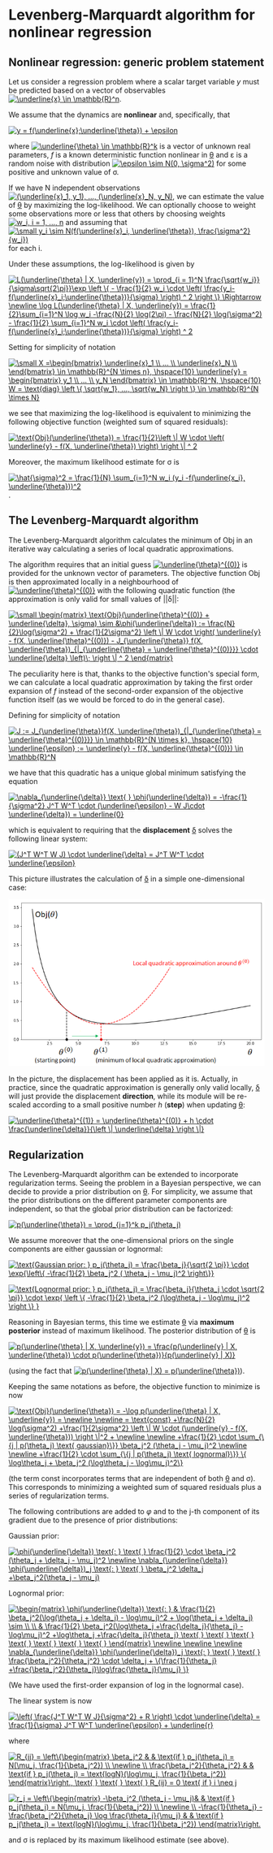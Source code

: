 # Levenberg-Marquardt algorithm for nonlinear regression

## Nonlinear regression: generic problem statement
Let us consider a regression problem where a scalar target variable _y_ must be predicted based on a vector of observables <a href="https://www.codecogs.com/eqnedit.php?latex=\underline{x}&space;\in&space;\mathbb{R}^n" target="_blank"><img src="https://latex.codecogs.com/gif.latex?\underline{x}&space;\in&space;\mathbb{R}^n" title="\underline{x} \in \mathbb{R}^n" /></a>.

We assume that the dynamics are **nonlinear** and, specifically, that

<a href="https://www.codecogs.com/eqnedit.php?latex=y&space;=&space;f(\underline{x};\underline{\theta})&space;&plus;&space;\epsilon" target="_blank"><img src="https://latex.codecogs.com/gif.latex?y&space;=&space;f(\underline{x};\underline{\theta})&space;&plus;&space;\epsilon" title="y = f(\underline{x};\underline{\theta}) + \epsilon" /></a>

where <a href="https://www.codecogs.com/eqnedit.php?latex=\underline{\theta}&space;\in&space;\mathbb{R}^k" target="_blank"><img src="https://latex.codecogs.com/gif.latex?\underline{\theta}&space;\in&space;\mathbb{R}^k" title="\underline{\theta} \in \mathbb{R}^k" /></a>  is a vector of unknown real parameters, _f_ is a known deterministic function nonlinear in <ins>&theta;</ins> and &epsilon; is a random noise with distribution <a href="https://www.codecogs.com/eqnedit.php?latex=\epsilon&space;\sim&space;N(0,&space;\sigma^2)" target="_blank"><img src="https://latex.codecogs.com/gif.latex?\epsilon&space;\sim&space;N(0,&space;\sigma^2)" title="\epsilon \sim N(0, \sigma^2)" /></a> for some positive and unknown value of &sigma;.

If we have N independent observations <a href="https://www.codecogs.com/eqnedit.php?latex=(\underline{x}_1,&space;y_1),&space;...,&space;(\underline{x}_N,&space;y_N)" target="_blank"><img src="https://latex.codecogs.com/gif.latex?(\underline{x}_1,&space;y_1),&space;...,&space;(\underline{x}_N,&space;y_N)" title="(\underline{x}_1, y_1), ..., (\underline{x}_N, y_N)" /></a>, we can estimate the value of <ins>&theta;</ins> by maximizing the log-likelihood. We can optionally choose to weight some observations more or less that others by choosing weights <a href="https://www.codecogs.com/eqnedit.php?latex=\dpi{100}&space;w_i,&space;i&space;=&space;1,&space;...,&space;n" target="_blank"><img src="https://latex.codecogs.com/svg.latex?\dpi{100}&space;w_i,&space;i&space;=&space;1,&space;...,&space;n" title="w_i, i = 1, ..., n" /></a> and assuming that <a href="https://www.codecogs.com/eqnedit.php?latex=\dpi{100}&space;\small&space;y_i&space;\sim&space;N(f(\underline{x}_i,&space;\underline{\theta}),&space;\frac{\sigma^2}{w_i})" target="_blank"><img src="https://latex.codecogs.com/svg.latex?\dpi{100}&space;\small&space;y_i&space;\sim&space;N(f(\underline{x}_i,&space;\underline{\theta}),&space;\frac{\sigma^2}{w_i})" title="\small y_i \sim N(f(\underline{x}_i, \underline{\theta}), \frac{\sigma^2}{w_i})" /></a> for each i.  

Under these assumptions, the log-likelihood is given by

<a href="https://www.codecogs.com/eqnedit.php?latex=L(\underline{\theta}&space;|&space;X,&space;\underline{y})&space;=&space;\prod_{i&space;=&space;1}^N&space;\frac{\sqrt{w_i}}{\sigma\sqrt{2\pi}}\exp&space;\left&space;\{&space;-&space;\frac{1}{2}&space;w_i&space;\cdot&space;\left(&space;\frac{y_i-f(\underline{x}_i;\underline{\theta})}{\sigma}&space;\right)&space;^&space;2&space;\right&space;\}&space;\Rightarrow&space;\newline&space;\log&space;L(\underline{\theta}&space;|&space;X,&space;\underline{y})&space;=&space;\frac{1}{2}\sum_{i=1}^N&space;\log&space;w_i&space;-\frac{N}{2}&space;\log(2\pi)&space;-&space;\frac{N}{2}&space;\log(\sigma^2)&space;-&space;\frac{1}{2}&space;\sum_{i=1}^N&space;w_i&space;\cdot&space;\left(&space;\frac{y_i-f(\underline{x}_i;\underline{\theta})}{\sigma}&space;\right)&space;^&space;2" target="_blank"><img src="https://latex.codecogs.com/svg.latex?L(\underline{\theta}&space;|&space;X,&space;\underline{y})&space;=&space;\prod_{i&space;=&space;1}^N&space;\frac{\sqrt{w_i}}{\sigma\sqrt{2\pi}}\exp&space;\left&space;\{&space;-&space;\frac{1}{2}&space;w_i&space;\cdot&space;\left(&space;\frac{y_i-f(\underline{x}_i;\underline{\theta})}{\sigma}&space;\right)&space;^&space;2&space;\right&space;\}&space;\Rightarrow&space;\newline&space;\log&space;L(\underline{\theta}&space;|&space;X,&space;\underline{y})&space;=&space;\frac{1}{2}\sum_{i=1}^N&space;\log&space;w_i&space;-\frac{N}{2}&space;\log(2\pi)&space;-&space;\frac{N}{2}&space;\log(\sigma^2)&space;-&space;\frac{1}{2}&space;\sum_{i=1}^N&space;w_i&space;\cdot&space;\left(&space;\frac{y_i-f(\underline{x}_i;\underline{\theta})}{\sigma}&space;\right)&space;^&space;2" title="L(\underline{\theta} | X, \underline{y}) = \prod_{i = 1}^N \frac{\sqrt{w_i}}{\sigma\sqrt{2\pi}}\exp \left \{ - \frac{1}{2} w_i \cdot \left( \frac{y_i-f(\underline{x}_i;\underline{\theta})}{\sigma} \right) ^ 2 \right \} \Rightarrow \newline \log L(\underline{\theta} | X, \underline{y}) = \frac{1}{2}\sum_{i=1}^N \log w_i -\frac{N}{2} \log(2\pi) - \frac{N}{2} \log(\sigma^2) - \frac{1}{2} \sum_{i=1}^N w_i \cdot \left( \frac{y_i-f(\underline{x}_i;\underline{\theta})}{\sigma} \right) ^ 2" /></a>
  
Setting for simplicity of notation

<a href="https://www.codecogs.com/eqnedit.php?latex=\dpi{100}&space;\small&space;X&space;=\begin{bmatrix}&space;\underline{x}_1&space;\\&space;...&space;\\&space;\underline{x}_N&space;\\&space;\end{bmatrix}&space;\in&space;\mathbb{R}^{N&space;\times&space;n},&space;\hspace{10}&space;\underline{y}&space;=&space;\begin{bmatrix}&space;y_1&space;\\&space;...&space;\\&space;y_N&space;\end{bmatrix}&space;\in&space;\mathbb{R}^N,&space;\hspace{10}&space;W&space;=&space;\text{diag}&space;\left&space;\{&space;\sqrt{w_1},&space;...,&space;\sqrt{w_N}&space;\right&space;\}&space;\in&space;\mathbb{R}^{N&space;\times&space;N}" target="_blank"><img src="https://latex.codecogs.com/svg.latex?\dpi{100}&space;\small&space;X&space;=\begin{bmatrix}&space;\underline{x}_1&space;\\&space;...&space;\\&space;\underline{x}_N&space;\\&space;\end{bmatrix}&space;\in&space;\mathbb{R}^{N&space;\times&space;n},&space;\hspace{10}&space;\underline{y}&space;=&space;\begin{bmatrix}&space;y_1&space;\\&space;...&space;\\&space;y_N&space;\end{bmatrix}&space;\in&space;\mathbb{R}^N,&space;\hspace{10}&space;W&space;=&space;\text{diag}&space;\left&space;\{&space;\sqrt{w_1},&space;...,&space;\sqrt{w_N}&space;\right&space;\}&space;\in&space;\mathbb{R}^{N&space;\times&space;N}" title="\small X =\begin{bmatrix} \underline{x}_1 \\ ... \\ \underline{x}_N \\ \end{bmatrix} \in \mathbb{R}^{N \times n}, \hspace{10} \underline{y} = \begin{bmatrix} y_1 \\ ... \\ y_N \end{bmatrix} \in \mathbb{R}^N, \hspace{10} W = \text{diag} \left \{ \sqrt{w_1}, ..., \sqrt{w_N} \right \} \in \mathbb{R}^{N \times N}" /></a>

we see that maximizing the log-likelihood is equivalent to minimizing the following objective function (weighted sum of squared residuals):

<a href="https://www.codecogs.com/eqnedit.php?latex=\text{Obj}(\underline{\theta})&space;=&space;\frac{1}{2}\left&space;\|&space;W&space;\cdot&space;\left(&space;\underline{y}&space;-&space;f(X,&space;\underline{\theta})&space;\right)&space;\right&space;\|&space;^&space;2" target="_blank"><img src="https://latex.codecogs.com/svg.latex?\text{Obj}(\underline{\theta})&space;=&space;\frac{1}{2}\left&space;\|&space;W&space;\cdot&space;\left(&space;\underline{y}&space;-&space;f(X,&space;\underline{\theta})&space;\right)&space;\right&space;\|&space;^&space;2" title="\text{Obj}(\underline{\theta}) = \frac{1}{2}\left \| W \cdot \left( \underline{y} - f(X, \underline{\theta}) \right) \right \| ^ 2" /></a>

Moreover, the maximum likelihood estimate for &sigma; is

<a href="https://www.codecogs.com/eqnedit.php?latex=\hat{\sigma}^2&space;=&space;\frac{1}{N}&space;\sum_{i=1}^N&space;w_i&space;(y_i&space;-f(\underline{x_i},&space;\underline{\theta}))^2" target="_blank"><img src="https://latex.codecogs.com/svg.latex?\hat{\sigma}^2&space;=&space;\frac{1}{N}&space;\sum_{i=1}^N&space;w_i&space;(y_i&space;-f(\underline{x_i},&space;\underline{\theta}))^2" title="\hat{\sigma}^2 = \frac{1}{N} \sum_{i=1}^N w_i (y_i -f(\underline{x_i}, \underline{\theta}))^2" /></a>.

## The Levenberg-Marquardt algorithm

The Levenberg-Marquardt algorithm calculates the minimum of Obj in an iterative way calculating a series of local quadratic approximations.

The algorithm requires that an initial guess <a href="https://www.codecogs.com/eqnedit.php?latex=\underline{\theta}^{(0)}" target="_blank"><img src="https://latex.codecogs.com/svg.latex?\underline{\theta}^{(0)}" title="\underline{\theta}^{(0)}" /></a> is provided for the unknown vector of parameters. The objective function Obj is then approximated locally in a neighbourhood of <a href="https://www.codecogs.com/eqnedit.php?latex=\underline{\theta}^{(0)}" target="_blank"><img src="https://latex.codecogs.com/svg.latex?\underline{\theta}^{(0)}" title="\underline{\theta}^{(0)}" /></a> with the following quadratic function (the approximation is only valid for small values of ||&delta;||:

<a href="https://www.codecogs.com/eqnedit.php?latex=\small&space;\begin{matrix}&space;\text{Obj}(\underline{\theta}^{(0)}&space;&plus;&space;\underline{\delta},&space;\sigma)&space;\sim&space;&\phi(\underline{\delta})&space;:=&space;\frac{N}{2}\log(\sigma^2)&space;&plus;&space;\frac{1}{2\sigma^2}&space;\left&space;\|&space;W&space;\cdot&space;\right(&space;\underline{y}&space;-&space;f(X,&space;\underline{\theta}^{(0)})&space;-&space;J_{\underline{\theta}}&space;f(X,&space;\underline{\theta})_{|_{\underline{\theta}&space;=&space;\underline{\theta}^{(0)}}}&space;\cdot&space;\underline{\delta}&space;\left)\;&space;\right&space;\|&space;^&space;2&space;\end{matrix}" target="_blank"><img src="https://latex.codecogs.com/svg.latex?\small&space;\begin{matrix}&space;\text{Obj}(\underline{\theta}^{(0)}&space;&plus;&space;\underline{\delta},&space;\sigma)&space;\sim&space;&\phi(\underline{\delta})&space;:=&space;\frac{N}{2}\log(\sigma^2)&space;&plus;&space;\frac{1}{2\sigma^2}&space;\left&space;\|&space;W&space;\cdot&space;\right(&space;\underline{y}&space;-&space;f(X,&space;\underline{\theta}^{(0)})&space;-&space;J_{\underline{\theta}}&space;f(X,&space;\underline{\theta})_{|_{\underline{\theta}&space;=&space;\underline{\theta}^{(0)}}}&space;\cdot&space;\underline{\delta}&space;\left)\;&space;\right&space;\|&space;^&space;2&space;\end{matrix}" title="\small \begin{matrix} \text{Obj}(\underline{\theta}^{(0)} + \underline{\delta}, \sigma) \sim &\phi(\underline{\delta}) := \frac{N}{2}\log(\sigma^2) + \frac{1}{2\sigma^2} \left \| W \cdot \right( \underline{y} - f(X, \underline{\theta}^{(0)}) - J_{\underline{\theta}} f(X, \underline{\theta})_{|_{\underline{\theta} = \underline{\theta}^{(0)}}} \cdot \underline{\delta} \left)\; \right \| ^ 2 \end{matrix}" /></a>

The peculiarity here is that, thanks to the objective function's special form, we can calculate a local quadratic approximation by taking the first order expansion of _f_ instead of the second-order expansion of the objective function itself (as we would be forced to do in the general case).

Defining for simplicity of notation

<a href="https://www.codecogs.com/eqnedit.php?latex=J&space;:=&space;J_{\underline{\theta}}f(X,&space;\underline{\theta})_{|_{\underline{\theta}&space;=&space;\underline{\theta}^{(0)}}}&space;\in&space;\mathbb{R}^{N&space;\times&space;k},&space;\hspace{10}&space;\underline{\epsilon}&space;:=&space;\underline{y}&space;-&space;f(X,&space;\underline{\theta}^{(0)})&space;\in&space;\mathbb{R}^N" target="_blank"><img src="https://latex.codecogs.com/svg.latex?J&space;:=&space;J_{\underline{\theta}}f(X,&space;\underline{\theta})_{|_{\underline{\theta}&space;=&space;\underline{\theta}^{(0)}}}&space;\in&space;\mathbb{R}^{N&space;\times&space;k},&space;\hspace{10}&space;\underline{\epsilon}&space;:=&space;\underline{y}&space;-&space;f(X,&space;\underline{\theta}^{(0)})&space;\in&space;\mathbb{R}^N" title="J := J_{\underline{\theta}}f(X, \underline{\theta})_{|_{\underline{\theta} = \underline{\theta}^{(0)}}} \in \mathbb{R}^{N \times k}, \hspace{10} \underline{\epsilon} := \underline{y} - f(X, \underline{\theta}^{(0)}) \in \mathbb{R}^N" /></a>

we have that this quadratic has a unique global minimum satisfying the equation

<a href="https://www.codecogs.com/eqnedit.php?latex=\nabla_{\underline{\delta}}&space;\text{&space;}&space;\phi(\underline{\delta})&space;=&space;-\frac{1}{\sigma^2}&space;J^T&space;W^T&space;\cdot&space;(\underline{\epsilon}&space;-&space;W&space;J\cdot&space;\underline{\delta})&space;=&space;\underline{0}" target="_blank"><img src="https://latex.codecogs.com/svg.latex?\nabla_{\underline{\delta}}&space;\text{&space;}&space;\phi(\underline{\delta})&space;=&space;-\frac{1}{\sigma^2}&space;J^T&space;W^T&space;\cdot&space;(\underline{\epsilon}&space;-&space;W&space;J\cdot&space;\underline{\delta})&space;=&space;\underline{0}" title="\nabla_{\underline{\delta}} \text{ } \phi(\underline{\delta}) = -\frac{1}{\sigma^2} J^T W^T \cdot (\underline{\epsilon} - W J\cdot \underline{\delta}) = \underline{0}" /></a>

which is equivalent to requiring that the **displacement** <ins>&delta;</ins> solves the following linear system:

<a href="https://www.codecogs.com/eqnedit.php?latex=(J^T&space;W^T&space;W&space;J)&space;\cdot&space;\underline{\delta}&space;=&space;J^T&space;W^T&space;\cdot&space;\underline{\epsilon}" target="_blank"><img src="https://latex.codecogs.com/svg.latex?(J^T&space;W^T&space;W&space;J)&space;\cdot&space;\underline{\delta}&space;=&space;J^T&space;W^T&space;\cdot&space;\underline{\epsilon}" title="(J^T W^T W J) \cdot \underline{\delta} = J^T W^T \cdot \underline{\epsilon}" /></a>

This picture illustrates the calculation of <ins>&delta;</ins> in a simple one-dimensional case:

![alt-text](https://github.com/flowel1/nonlinear-regression/blob/master/pictures/quadratic-approx.png)

In the picture, the displacement has been applied as it is. Actually, in practice, since the quadratic approximation is generally only valid locally, <ins>&delta;</ins> will just provide the displacement **direction**, while its module will be re-scaled according to a small positive number _h_ (**step**) when updating <ins>&theta;</ins>:

<a href="https://www.codecogs.com/eqnedit.php?latex=\underline{\theta}^{(1)}&space;=&space;\underline{\theta}^{(0)}&space;&plus;&space;h&space;\cdot&space;\frac{\underline{\delta}}{\left&space;\|&space;\underline{\delta}&space;\right&space;\|}" target="_blank"><img src="https://latex.codecogs.com/svg.latex?\underline{\theta}^{(1)}&space;=&space;\underline{\theta}^{(0)}&space;&plus;&space;h&space;\cdot&space;\frac{\underline{\delta}}{\left&space;\|&space;\underline{\delta}&space;\right&space;\|}" title="\underline{\theta}^{(1)} = \underline{\theta}^{(0)} + h \cdot \frac{\underline{\delta}}{\left \| \underline{\delta} \right \|}" /></a>


## Regularization

The Levenberg-Marquardt algorithm can be extended to incorporate regularization terms. Seeing the problem in a Bayesian perspective, we can decide to provide a prior distribution on <ins>&theta;</ins>. For simplicity, we assume that the prior distributions on the different parameter components are independent, so that the global prior distribution can be factorized:

<a href="https://www.codecogs.com/eqnedit.php?latex=p(\underline{\theta})&space;=&space;\prod_{j=1}^k&space;p_j(\theta_j)" target="_blank"><img src="https://latex.codecogs.com/svg.latex?p(\underline{\theta})&space;=&space;\prod_{j=1}^k&space;p_j(\theta_j)" title="p(\underline{\theta}) = \prod_{j=1}^k p_j(\theta_j)" /></a>

We assume moreover that the one-dimensional priors on the single components are either gaussian or lognormal:

<a href="https://www.codecogs.com/eqnedit.php?latex=\text{Gaussian&space;prior:&space;}&space;p_j(\theta_j)&space;=&space;\frac{\beta_j}{\sqrt{2&space;\pi}}&space;\cdot&space;\exp{\left\{&space;-\frac{1}{2}&space;\beta_j^2&space;(&space;\theta_j&space;-&space;\mu_j)^2&space;\right\}}" target="_blank"><img src="https://latex.codecogs.com/svg.latex?\text{Gaussian&space;prior:&space;}&space;p_j(\theta_j)&space;=&space;\frac{\beta_j}{\sqrt{2&space;\pi}}&space;\cdot&space;\exp{\left\{&space;-\frac{1}{2}&space;\beta_j^2&space;(&space;\theta_j&space;-&space;\mu_j)^2&space;\right\}}" title="\text{Gaussian prior: } p_j(\theta_j) = \frac{\beta_j}{\sqrt{2 \pi}} \cdot \exp{\left\{ -\frac{1}{2} \beta_j^2 ( \theta_j - \mu_j)^2 \right\}}" /></a>

<a href="https://www.codecogs.com/eqnedit.php?latex=\text{Lognormal&space;prior:&space;}&space;p_j(\theta_j)&space;=&space;\frac{\beta_j}{\theta_j&space;\cdot&space;\sqrt{2&space;\pi}}&space;\cdot&space;\exp{&space;\left&space;\{&space;-\frac{1}{2}&space;\beta_j^2&space;(\log\theta_j&space;-&space;\log\mu_j)^2&space;\right&space;\}&space;}" target="_blank"><img src="https://latex.codecogs.com/svg.latex?\text{Lognormal&space;prior:&space;}&space;p_j(\theta_j)&space;=&space;\frac{\beta_j}{\theta_j&space;\cdot&space;\sqrt{2&space;\pi}}&space;\cdot&space;\exp{&space;\left&space;\{&space;-\frac{1}{2}&space;\beta_j^2&space;(\log\theta_j&space;-&space;\log\mu_j)^2&space;\right&space;\}&space;}" title="\text{Lognormal prior: } p_j(\theta_j) = \frac{\beta_j}{\theta_j \cdot \sqrt{2 \pi}} \cdot \exp{ \left \{ -\frac{1}{2} \beta_j^2 (\log\theta_j - \log\mu_j)^2 \right \} }" /></a>

Reasoning in Bayesian terms, this time we estimate <ins>&theta;</ins> via **maximum posterior** instead of maximum likelihood. The posterior distribution of <ins>&theta;</ins> is

<a href="https://www.codecogs.com/eqnedit.php?latex=p(\underline{\theta}&space;|&space;X,&space;\underline{y})&space;=&space;\frac{p(\underline{y}&space;|&space;X,&space;\underline{\theta})&space;\cdot&space;p(\underline{\theta})}{p(\underline{y}&space;|&space;X)}" target="_blank"><img src="https://latex.codecogs.com/svg.latex?p(\underline{\theta}&space;|&space;X,&space;\underline{y})&space;=&space;\frac{p(\underline{y}&space;|&space;X,&space;\underline{\theta})&space;\cdot&space;p(\underline{\theta})}{p(\underline{y}&space;|&space;X)}" title="p(\underline{\theta} | X, \underline{y}) = \frac{p(\underline{y} | X, \underline{\theta}) \cdot p(\underline{\theta})}{p(\underline{y} | X)}" /></a>

(using the fact that <a href="https://www.codecogs.com/eqnedit.php?latex=p(\underline{\theta}&space;|&space;X)&space;=&space;p(\underline{\theta})" target="_blank"><img src="https://latex.codecogs.com/svg.latex?p(\underline{\theta}&space;|&space;X)&space;=&space;p(\underline{\theta})" title="p(\underline{\theta} | X) = p(\underline{\theta})" /></a>).

Keeping the same notations as before, the objective function to minimize is now

<a href="https://www.codecogs.com/eqnedit.php?latex=\text{Obj}(\underline{\theta})&space;=&space;-\log&space;p(\underline{\theta}&space;|&space;X,&space;\underline{y})&space;=&space;\newline&space;\newline&space;=&space;\text{const}&space;&plus;\frac{N}{2}&space;\log(\sigma^2)&space;&plus;\frac{1}{2\sigma^2}&space;\left&space;\|&space;W&space;\cdot&space;(\underline{y}&space;-&space;f(X,&space;\underline{\theta}))&space;\right&space;\|^2&space;&plus;&space;\newline&space;\newline&space;&plus;\frac{1}{2}&space;\cdot&space;\sum_{\{j&space;|&space;p(\theta_j)&space;\text{&space;gaussian}\}}&space;\beta_j^2&space;(\theta_j&space;-&space;\mu_j)^2&space;\newline&space;\newline&space;&plus;\frac{1}{2}&space;\cdot&space;\sum_{\{j&space;|&space;p(\theta_j)&space;\text{&space;lognormal}\}}&space;\{&space;\log\theta_j&space;&plus;&space;\beta_j^2&space;(\log\theta_j&space;-&space;\log\mu_j)^2\}" target="_blank"><img src="https://latex.codecogs.com/svg.latex?\text{Obj}(\underline{\theta})&space;=&space;-\log&space;p(\underline{\theta}&space;|&space;X,&space;\underline{y})&space;=&space;\newline&space;\newline&space;=&space;\text{const}&space;&plus;\frac{N}{2}&space;\log(\sigma^2)&space;&plus;\frac{1}{2\sigma^2}&space;\left&space;\|&space;W&space;\cdot&space;(\underline{y}&space;-&space;f(X,&space;\underline{\theta}))&space;\right&space;\|^2&space;&plus;&space;\newline&space;\newline&space;&plus;\frac{1}{2}&space;\cdot&space;\sum_{\{j&space;|&space;p(\theta_j)&space;\text{&space;gaussian}\}}&space;\beta_j^2&space;(\theta_j&space;-&space;\mu_j)^2&space;\newline&space;\newline&space;&plus;\frac{1}{2}&space;\cdot&space;\sum_{\{j&space;|&space;p(\theta_j)&space;\text{&space;lognormal}\}}&space;\{&space;\log\theta_j&space;&plus;&space;\beta_j^2&space;(\log\theta_j&space;-&space;\log\mu_j)^2\}" title="\text{Obj}(\underline{\theta}) = -\log p(\underline{\theta} | X, \underline{y}) = \newline \newline = \text{const} +\frac{N}{2} \log(\sigma^2) +\frac{1}{2\sigma^2} \left \| W \cdot (\underline{y} - f(X, \underline{\theta})) \right \|^2 + \newline \newline +\frac{1}{2} \cdot \sum_{\{j | p(\theta_j) \text{ gaussian}\}} \beta_j^2 (\theta_j - \mu_j)^2 \newline \newline +\frac{1}{2} \cdot \sum_{\{j | p(\theta_j) \text{ lognormal}\}} \{ \log\theta_j + \beta_j^2 (\log\theta_j - \log\mu_j)^2\}" /></a>

(the term const incorporates terms that are independent of both <ins>&theta;</ins> and &sigma;). This corresponds to minimizing a weighted sum of squared residuals plus a series of regularization terms.

The following contributions are added to _&phi;_ and to the j-th component of its gradient due to the presence of prior distributions:

Gaussian prior:

<a href="https://www.codecogs.com/eqnedit.php?latex=\phi(\underline{\delta})&space;\text{:&space;}&space;\text{&space;}&space;\frac{1}{2}&space;\cdot&space;\beta_j^2&space;(\theta_j&space;&plus;&space;\delta_j&space;-&space;\mu_j)^2&space;\newline&space;\nabla_{\underline{\delta}}&space;\phi(\underline{\delta})_j&space;\text{:&space;}&space;\text{&space;}&space;\beta_j^2&space;\delta_j&space;&plus;\beta_j^2(\theta_j&space;-&space;\mu_j)" target="_blank"><img src="https://latex.codecogs.com/svg.latex?\phi(\underline{\delta})&space;\text{:&space;}&space;\text{&space;}&space;\frac{1}{2}&space;\cdot&space;\beta_j^2&space;(\theta_j&space;&plus;&space;\delta_j&space;-&space;\mu_j)^2&space;\newline&space;\nabla_{\underline{\delta}}&space;\phi(\underline{\delta})_j&space;\text{:&space;}&space;\text{&space;}&space;\beta_j^2&space;\delta_j&space;&plus;\beta_j^2(\theta_j&space;-&space;\mu_j)" title="\phi(\underline{\delta}) \text{: } \text{ } \frac{1}{2} \cdot \beta_j^2 (\theta_j + \delta_j - \mu_j)^2 \newline \nabla_{\underline{\delta}} \phi(\underline{\delta})_j \text{: } \text{ } \beta_j^2 \delta_j +\beta_j^2(\theta_j - \mu_j)" /></a>

Lognormal prior:

<a href="https://www.codecogs.com/eqnedit.php?latex=\dpi{100}&space;\begin{matrix}&space;\phi(\underline{\delta})&space;\text{:&space;}&space;&&space;\frac{1}{2}&space;\beta_j^2(\log(\theta_j&space;&plus;&space;\delta_j)&space;-&space;\log\mu_j)^2&space;&plus;&space;\log(\theta_j&space;&plus;&space;\delta_j)&space;\sim&space;\\&space;\\&space;&&space;\frac{1}{2}&space;\beta_j^2(\log\theta_j&space;&plus;\frac{\delta_j}{\theta_j}&space;-&space;\log\mu_j)^2&space;&plus;\log\theta_j&space;&plus;\frac{\delta_j}{\theta_j}&space;\text{&space;}&space;\text{&space;}&space;\text{&space;}&space;\text{&space;}&space;\text{&space;}&space;\text{&space;}&space;\text{&space;}&space;\end{matrix}&space;\newline&space;\newline&space;\newline&space;\nabla_{\underline{\delta}}&space;\phi(\underline{\delta})_j&space;\text{:&space;}&space;\text{&space;}&space;\text{&space;}&space;\frac{\beta_j^2}{\theta_j^2}&space;\cdot&space;\delta_j&space;&plus;&space;\{\frac{1}{\theta_j}&space;&plus;\frac{\beta_j^2}{\theta_j}\log\frac{\theta_j}{\mu_j}&space;\}" target="_blank"><img src="https://latex.codecogs.com/svg.latex?\dpi{100}&space;\begin{matrix}&space;\phi(\underline{\delta})&space;\text{:&space;}&space;&&space;\frac{1}{2}&space;\beta_j^2(\log(\theta_j&space;&plus;&space;\delta_j)&space;-&space;\log\mu_j)^2&space;&plus;&space;\log(\theta_j&space;&plus;&space;\delta_j)&space;\sim&space;\\&space;\\&space;&&space;\frac{1}{2}&space;\beta_j^2(\log\theta_j&space;&plus;\frac{\delta_j}{\theta_j}&space;-&space;\log\mu_j)^2&space;&plus;\log\theta_j&space;&plus;\frac{\delta_j}{\theta_j}&space;\text{&space;}&space;\text{&space;}&space;\text{&space;}&space;\text{&space;}&space;\text{&space;}&space;\text{&space;}&space;\text{&space;}&space;\end{matrix}&space;\newline&space;\newline&space;\newline&space;\nabla_{\underline{\delta}}&space;\phi(\underline{\delta})_j&space;\text{:&space;}&space;\text{&space;}&space;\text{&space;}&space;\frac{\beta_j^2}{\theta_j^2}&space;\cdot&space;\delta_j&space;&plus;&space;\{\frac{1}{\theta_j}&space;&plus;\frac{\beta_j^2}{\theta_j}\log\frac{\theta_j}{\mu_j}&space;\}" title="\begin{matrix} \phi(\underline{\delta}) \text{: } & \frac{1}{2} \beta_j^2(\log(\theta_j + \delta_j) - \log\mu_j)^2 + \log(\theta_j + \delta_j) \sim \\ \\ & \frac{1}{2} \beta_j^2(\log\theta_j +\frac{\delta_j}{\theta_j} - \log\mu_j)^2 +\log\theta_j +\frac{\delta_j}{\theta_j} \text{ } \text{ } \text{ } \text{ } \text{ } \text{ } \text{ } \end{matrix} \newline \newline \newline \nabla_{\underline{\delta}} \phi(\underline{\delta})_j \text{: } \text{ } \text{ } \frac{\beta_j^2}{\theta_j^2} \cdot \delta_j + \{\frac{1}{\theta_j} +\frac{\beta_j^2}{\theta_j}\log\frac{\theta_j}{\mu_j} \}" /></a>

(We have used the first-order expansion of log in the lognormal case).

The linear system is now

<a href="https://www.codecogs.com/eqnedit.php?latex=\left(&space;\frac{J^T&space;W^T&space;W&space;J}{\sigma^2}&space;&plus;&space;R&space;\right)&space;\cdot&space;\underline{\delta}&space;=&space;\frac{1}{\sigma}&space;J^T&space;W^T&space;\underline{\epsilon}&space;&plus;&space;\underline{r}" target="_blank"><img src="https://latex.codecogs.com/svg.latex?\left(&space;\frac{J^T&space;W^T&space;W&space;J}{\sigma^2}&space;&plus;&space;R&space;\right)&space;\cdot&space;\underline{\delta}&space;=&space;\frac{1}{\sigma}&space;J^T&space;W^T&space;\underline{\epsilon}&space;&plus;&space;\underline{r}" title="\left( \frac{J^T W^T W J}{\sigma^2} + R \right) \cdot \underline{\delta} = \frac{1}{\sigma} J^T W^T \underline{\epsilon} + \underline{r}" /></a>

where

<a href="https://www.codecogs.com/eqnedit.php?latex=R_{jj}&space;=&space;\left\{\begin{matrix}&space;\beta_j^2&space;&&space;&&space;\text{if&space;}&space;p_j(\theta_j)&space;=&space;N(\mu_j,&space;\frac{1}{\beta_j^2})&space;\\&space;\newline&space;\\&space;\frac{\beta_j^2}{\theta_j^2}&space;&&space;&&space;\text{if&space;}&space;p_j(\theta_j)&space;=&space;\text{logN}(\log\mu_j,&space;\frac{1}{\beta_j^2})&space;\end{matrix}\right.,&space;\text{&space;}&space;\text{&space;}&space;\text{&space;}&space;R_{ij}&space;=&space;0&space;\text{&space;if&space;}&space;i&space;\neq&space;j" target="_blank"><img src="https://latex.codecogs.com/svg.latex?R_{jj}&space;=&space;\left\{\begin{matrix}&space;\beta_j^2&space;&&space;&&space;\text{if&space;}&space;p_j(\theta_j)&space;=&space;N(\mu_j,&space;\frac{1}{\beta_j^2})&space;\\&space;\newline&space;\\&space;\frac{\beta_j^2}{\theta_j^2}&space;&&space;&&space;\text{if&space;}&space;p_j(\theta_j)&space;=&space;\text{logN}(\log\mu_j,&space;\frac{1}{\beta_j^2})&space;\end{matrix}\right.,&space;\text{&space;}&space;\text{&space;}&space;\text{&space;}&space;R_{ij}&space;=&space;0&space;\text{&space;if&space;}&space;i&space;\neq&space;j" title="R_{jj} = \left\{\begin{matrix} \beta_j^2 & & \text{if } p_j(\theta_j) = N(\mu_j, \frac{1}{\beta_j^2}) \\ \newline \\ \frac{\beta_j^2}{\theta_j^2} & & \text{if } p_j(\theta_j) = \text{logN}(\log\mu_j, \frac{1}{\beta_j^2}) \end{matrix}\right., \text{ } \text{ } \text{ } R_{ij} = 0 \text{ if } i \neq j" /></a>

<a href="https://www.codecogs.com/eqnedit.php?latex=r_j&space;=&space;\left\{\begin{matrix}&space;-\beta_j^2&space;(\theta_j&space;-&space;\mu_j)&&space;&&space;\text{if&space;}&space;p_j(\theta_j)&space;=&space;N(\mu_j,&space;\frac{1}{\beta_j^2})&space;\\&space;\newline&space;\\&space;-\frac{1}{\theta_j}&space;-&space;\frac{\beta_j^2}{\theta_j}&space;\log&space;\frac{\theta_j}{\mu_j}&space;&&space;&&space;\text{if&space;}&space;p_j(\theta_j)&space;=&space;\text{logN}(\log\mu_j,&space;\frac{1}{\beta_j^2})&space;\end{matrix}\right." target="_blank"><img src="https://latex.codecogs.com/svg.latex?r_j&space;=&space;\left\{\begin{matrix}&space;-\beta_j^2&space;(\theta_j&space;-&space;\mu_j)&&space;&&space;\text{if&space;}&space;p_j(\theta_j)&space;=&space;N(\mu_j,&space;\frac{1}{\beta_j^2})&space;\\&space;\newline&space;\\&space;-\frac{1}{\theta_j}&space;-&space;\frac{\beta_j^2}{\theta_j}&space;\log&space;\frac{\theta_j}{\mu_j}&space;&&space;&&space;\text{if&space;}&space;p_j(\theta_j)&space;=&space;\text{logN}(\log\mu_j,&space;\frac{1}{\beta_j^2})&space;\end{matrix}\right." title="r_j = \left\{\begin{matrix} -\beta_j^2 (\theta_j - \mu_j)& & \text{if } p_j(\theta_j) = N(\mu_j, \frac{1}{\beta_j^2}) \\ \newline \\ -\frac{1}{\theta_j} - \frac{\beta_j^2}{\theta_j} \log \frac{\theta_j}{\mu_j} & & \text{if } p_j(\theta_j) = \text{logN}(\log\mu_j, \frac{1}{\beta_j^2}) \end{matrix}\right." /></a>

and &sigma; is replaced by its maximum likelihood estimate (see above).
